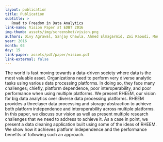 ```yaml
---
layout: publication
title: Publication
subtitle: >
   Road to Freedom in Data Analytics
link-name: Vision Paper at EDBT 2016
img-thumb: assets/img/screenshot/vision.png
authors: Divy Agrawal, Sanjay Chawla, Ahmed Elmagarmid, Zoi Kaoudi, Mourad Ouzzani, Paolo Papotti, Jorge-Arnulfo Quiané-Ruiz, Nan Tang and Mohammed J. Zaki
year: 2016
month: 03
day: 15
link-paper: assets/pdf/paper/vision.pdf
link-external: false
---
```

The world is fast moving towards a data-driven society where data is the most valuable asset. Organizations need to perform very diverse analytic tasks using various data processing platforms. In doing so, they face many challenges; chiefly, platform dependence, poor interoperability, and poor performance when using multiple platforms. We present RHEEM, our vision for big data analytics over diverse data processing platforms. RHEEM provides a threelayer data processing and storage abstraction to achieve both platform independence and interoperability across multiple platforms. In this paper, we discuss our vision as well as present multiple research challenges that we need to address to achieve it. As a case in point, we present a data cleaning application built using some of the ideas of RHEEM. We show how it achieves platform independence and the performance benefits of following such an approach.
